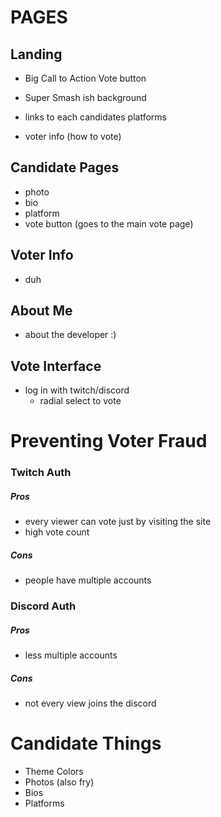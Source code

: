 # PAGES

## Landing

- Big Call to Action Vote button
- Super Smash ish background

- links to each candidates platforms

- voter info (how to vote)

## Candidate Pages

- photo
- bio
- platform
- vote button (goes to the main vote page)

## Voter Info

- duh

## About Me

- about the developer :)

## Vote Interface

- log in with twitch/discord
  - radial select to vote

# Preventing Voter Fraud

### Twitch Auth

##### Pros

- every viewer can vote just by visiting the site
- high vote count

##### Cons

- people have multiple accounts

### Discord Auth

##### Pros

- less multiple accounts

##### Cons

- not every view joins the discord

# Candidate Things

- Theme Colors
- Photos (also fry)
- Bios
- Platforms
